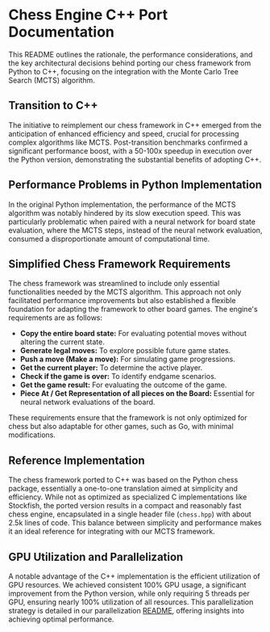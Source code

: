 # Chess Engine C++ Port Documentation

This README outlines the rationale, the performance considerations, and the key architectural decisions behind porting our chess framework from Python to C++, focusing on the integration with the Monte Carlo Tree Search (MCTS) algorithm.

## Transition to C++

The initiative to reimplement our chess framework in C++ emerged from the anticipation of enhanced efficiency and speed, crucial for processing complex algorithms like MCTS. Post-transition benchmarks confirmed a significant performance boost, with a 50-100x speedup in execution over the Python version, demonstrating the substantial benefits of adopting C++.

## Performance Problems in Python Implementation

In the original Python implementation, the performance of the MCTS algorithm was notably hindered by its slow execution speed. This was particularly problematic when paired with a neural network for board state evaluation, where the MCTS steps, instead of the neural network evaluation, consumed a disproportionate amount of computational time.

## Simplified Chess Framework Requirements

The chess framework was streamlined to include only essential functionalities needed by the MCTS algorithm. This approach not only facilitated performance improvements but also established a flexible foundation for adapting the framework to other board games. The engine's requirements are as follows:

- **Copy the entire board state:** For evaluating potential moves without altering the current state.
- **Generate legal moves:** To explore possible future game states.
- **Push a move (Make a move):** For simulating game progressions.
- **Get the current player:** To determine the active player.
- **Check if the game is over:** To identify endgame scenarios.
- **Get the game result:** For evaluating the outcome of the game.
- **Piece At / Get Representation of all pieces on the Board:** Essential for neural network evaluations of the board.

These requirements ensure that the framework is not only optimized for chess but also adaptable for other games, such as Go, with minimal modifications.

## Reference Implementation

The chess framework ported to C++ was based on the Python chess package, essentially a one-to-one translation aimed at simplicity and efficiency. While not as optimized as specialized C implementations like Stockfish, the ported version results in a compact and reasonably fast chess engine, encapsulated in a single header file (`chess.hpp`) with about 2.5k lines of code. This balance between simplicity and performance makes it an ideal reference for integrating with our MCTS framework.

## GPU Utilization and Parallelization

A notable advantage of the C++ implementation is the efficient utilization of GPU resources. We achieved consistent 100% GPU usage, a significant improvement from the Python version, while only requiring 5 threads per GPU, ensuring nearly 100% utilization of all resources. This parallelization strategy is detailed in our parallelization [README](../parallelization/README.md), offering insights into achieving optimal performance.
